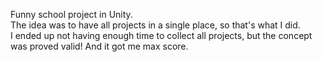 Funny school project in Unity. <br />
The idea was to have all projects in a single place, so that's what I did. <br />
I ended up not having enough time to collect all projects, but the concept was proved valid! And it got me max score. <br />

[//]: # (Link to the itch.io page. <br />)
